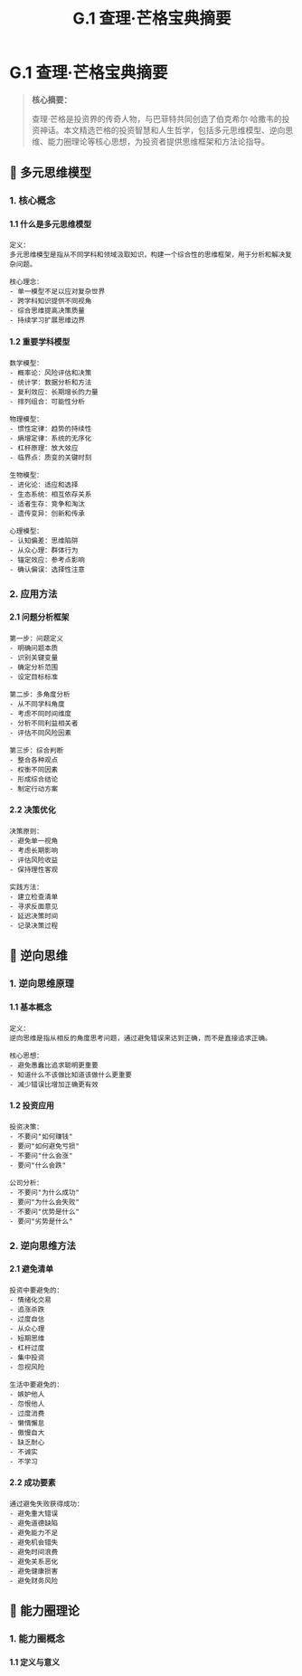 ﻿---
title: G.1 查理·芒格宝典摘要
lang: zh
alt: /en/011_Appendix/G.1_Charlie_Munger_Wisdom_en
layout: /src/layouts/HandbookLayout.astro
---
# G.1 查理·芒格宝典摘要

> **核心摘要：**
> 
> 查理·芒格是投资界的传奇人物，与巴菲特共同创造了伯克希尔·哈撒韦的投资神话。本文精选芒格的投资智慧和人生哲学，包括多元思维模型、逆向思维、能力圈理论等核心思想，为投资者提供思维框架和方法论指导。

## 🧠 多元思维模型

### 1. 核心概念

#### 1.1 什么是多元思维模型
```
定义：
多元思维模型是指从不同学科和领域汲取知识，构建一个综合性的思维框架，用于分析和解决复杂问题。

核心理念：
- 单一模型不足以应对复杂世界
- 跨学科知识提供不同视角
- 综合思维提高决策质量
- 持续学习扩展思维边界
```

#### 1.2 重要学科模型
```
数学模型：
- 概率论：风险评估和决策
- 统计学：数据分析和方法
- 复利效应：长期增长的力量
- 排列组合：可能性分析

物理模型：
- 惯性定律：趋势的持续性
- 熵增定律：系统的无序化
- 杠杆原理：放大效应
- 临界点：质变的关键时刻

生物模型：
- 进化论：适应和选择
- 生态系统：相互依存关系
- 适者生存：竞争和淘汰
- 遗传变异：创新和传承

心理模型：
- 认知偏差：思维陷阱
- 从众心理：群体行为
- 锚定效应：参考点影响
- 确认偏误：选择性注意
```

### 2. 应用方法

#### 2.1 问题分析框架
```
第一步：问题定义
- 明确问题本质
- 识别关键变量
- 确定分析范围
- 设定目标标准

第二步：多角度分析
- 从不同学科角度
- 考虑不同时间维度
- 分析不同利益相关者
- 评估不同风险因素

第三步：综合判断
- 整合各种观点
- 权衡不同因素
- 形成综合结论
- 制定行动方案
```

#### 2.2 决策优化
```
决策原则：
- 避免单一视角
- 考虑长期影响
- 评估风险收益
- 保持理性客观

实践方法：
- 建立检查清单
- 寻求反面意见
- 延迟决策时间
- 记录决策过程
```

## 🔄 逆向思维

### 1. 逆向思维原理

#### 1.1 基本概念
```
定义：
逆向思维是指从相反的角度思考问题，通过避免错误来达到正确，而不是直接追求正确。

核心思想：
- 避免愚蠢比追求聪明更重要
- 知道什么不该做比知道该做什么更重要
- 减少错误比增加正确更有效
```

#### 1.2 投资应用
```
投资决策：
- 不要问"如何赚钱"
- 要问"如何避免亏损"
- 不要问"什么会涨"
- 要问"什么会跌"

公司分析：
- 不要问"为什么成功"
- 要问"为什么会失败"
- 不要问"优势是什么"
- 要问"劣势是什么"
```

### 2. 逆向思维方法

#### 2.1 避免清单
```
投资中要避免的：
- 情绪化交易
- 追涨杀跌
- 过度自信
- 从众心理
- 短期思维
- 杠杆过度
- 集中投资
- 忽视风险

生活中要避免的：
- 嫉妒他人
- 怨恨他人
- 过度消费
- 懒惰懈怠
- 傲慢自大
- 缺乏耐心
- 不诚实
- 不学习
```

#### 2.2 成功要素
```
通过避免失败获得成功：
- 避免重大错误
- 避免道德缺陷
- 避免能力不足
- 避免机会错失
- 避免时间浪费
- 避免关系恶化
- 避免健康损害
- 避免财务风险
```

## 🎯 能力圈理论

### 1. 能力圈概念

#### 1.1 定义与意义
```